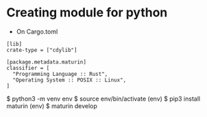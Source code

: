 # Creating module for python
- On Cargo.toml
```
[lib]
crate-type = ["cdylib"]

[package.metadata.maturin]
classifier = [
  "Programming Language :: Rust",
  "Operating System :: POSIX :: Linux",
]
```
$ python3 -m venv env
$ source env/bin/activate
(env) $ pip3 install maturin
(env) $ maturin develop
